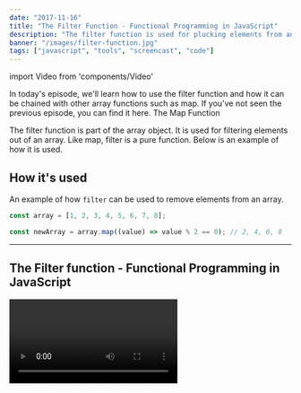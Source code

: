 ```yaml
---
date: "2017-11-16"
title: "The Filter Function - Functional Programming in JavaScript"
description: "The filter function is used for plucking elements from an array that match a predicate function in JavaScript. Check it out!"
banner: "/images/filter-function.jpg"
tags: ["javascript", "tools", "screencast", "code"]
---
```


import Video from 'components/Video'

In today's episode, we'll learn how to use the filter function and how it can be chained with other array functions such as map. If you've not seen the previous episode, you can find it here. The Map Function

The filter function is part of the array object. It is used for filtering elements out of an array. Like map, filter is a pure function. Below is an example of how it is used.

## How it's used

An example of how `filter` can be used to remove elements from an array.

```javascript
const array = [1, 2, 3, 4, 5, 6, 7, 8];

const newArray = array.map((value) => value % 2 == 0); // 2, 4, 6, 8
```

---

## The Filter function - Functional Programming in JavaScript

<Video url="https://www.youtube.com/watch?v=65Wifnpdg_U" />

---

## Video Transcript

Hello and welcome to the second episode in this series of functional programming in JavaScript. Today we're going to take a look at the filter function.

Just like the map function we looked at in the last episode, the filter function is part of the array object and it's used for filtering elements out of an array. Now let's take a look at some code.

In this example, we're going to be using the same data we did in the previous example. We have an array of users I'm going to use filter to remove any user that's under the age of 23. Before we look at filter though let's look at how we can achieve this using a for-loop.

We start by creating an array to hold the older users in. We then use a for-loop to loop over each item in the original users array and if the user's age is greater than 22, we push that user into this new array. There's nothing very exciting here but it gets the job done.

Now let's look at how we could do this using the filter method. Let's start by removing the for-loop. Next, we'll call filter on the original users array. Filter takes a few arguments but the first one and the most important one is a callback function.

The way filter works is that it loops over each item in the array and passes each element in that array to this callback function. So let's do that now. In this case, we'll call it user, and whatever this callback function returns decides whether or not that element is pushed into the new array. If the callback function returns true the element is pushed in. If it doesn't it isn't pushed in. So, in this case, we want to keep every user if the age is greater than 22. So let's do that.

If we run this code, we should see only two elements remain. Perfect! Because functions like filter and map just return another array it allows us to chain these methods together. Let's look at an example of how this works.

Here we're calling filter on the users array but let's take it one step further and we'll call map as well. So here we filter out any user whose age isn't greater than twenty-two and then we're replacing that user object with the strings stating that the user is older than twenty-two. Let's run this code and see what happens. Yep, that's exactly what we expect. Hopefully, this is a good example for you as to how these functional programming methods can help you write really clean succinct code.

So that wraps up this episode of functional programming in JavaScript. Today, we've had a look at the filter method and how we can use it to remove elements from an array. We also had a look at how we can chain these methods along with methods like map to create clean succinct code. In the next episode, we're gonna take a look at the reduce method. Bye-bye!
